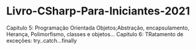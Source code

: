 # Livro-CSharp-Para-Iniciantes-2021

Capitulo 5: Programação Orientada Objetos;Abstração, encapsulamento, Herança, Polimorfismo, classes e objetos...
Capitulo 6: TRatamento de exceções: try..catch...finally
